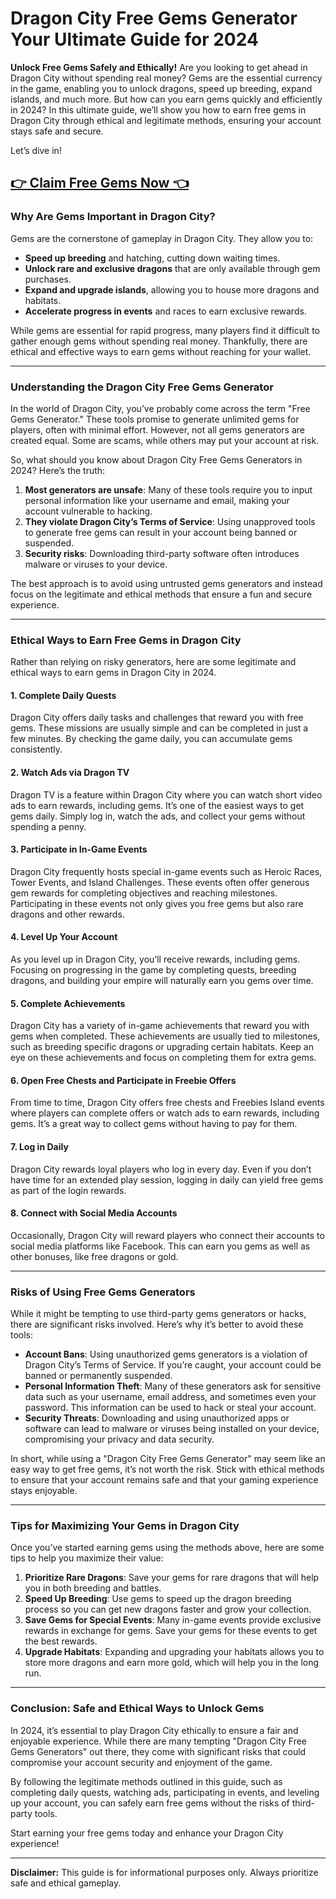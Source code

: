 # Dragon City Free Gems Generator Your Ultimate Guide for 2024


**Unlock Free Gems Safely and Ethically!** Are you looking to get ahead in Dragon City without spending real money? Gems are the essential currency in the game, enabling you to unlock dragons, speed up breeding, expand islands, and much more. But how can you earn gems quickly and efficiently in 2024? In this ultimate guide, we’ll show you how to earn free gems in Dragon City through ethical and legitimate methods, ensuring your account stays safe and secure.  

Let’s dive in!  

## [👉 Claim Free Gems Now 👈](https://offers.besteventtoday.com/gems/)

### **Why Are Gems Important in Dragon City?**  

Gems are the cornerstone of gameplay in Dragon City. They allow you to:  

- **Speed up breeding** and hatching, cutting down waiting times.
- **Unlock rare and exclusive dragons** that are only available through gem purchases.
- **Expand and upgrade islands**, allowing you to house more dragons and habitats.
- **Accelerate progress in events** and races to earn exclusive rewards.
  
While gems are essential for rapid progress, many players find it difficult to gather enough gems without spending real money. Thankfully, there are ethical and effective ways to earn gems without reaching for your wallet.

---

### **Understanding the Dragon City Free Gems Generator**  

In the world of Dragon City, you’ve probably come across the term "Free Gems Generator." These tools promise to generate unlimited gems for players, often with minimal effort. However, not all gems generators are created equal. Some are scams, while others may put your account at risk.  

So, what should you know about Dragon City Free Gems Generators in 2024? Here’s the truth:  

1. **Most generators are unsafe**: Many of these tools require you to input personal information like your username and email, making your account vulnerable to hacking.  
2. **They violate Dragon City’s Terms of Service**: Using unapproved tools to generate free gems can result in your account being banned or suspended.  
3. **Security risks**: Downloading third-party software often introduces malware or viruses to your device.  

The best approach is to avoid using untrusted gems generators and instead focus on the legitimate and ethical methods that ensure a fun and secure experience.

---

### **Ethical Ways to Earn Free Gems in Dragon City**  

Rather than relying on risky generators, here are some legitimate and ethical ways to earn gems in Dragon City in 2024.  

#### **1. Complete Daily Quests**  
Dragon City offers daily tasks and challenges that reward you with free gems. These missions are usually simple and can be completed in just a few minutes. By checking the game daily, you can accumulate gems consistently.

#### **2. Watch Ads via Dragon TV**  
Dragon TV is a feature within Dragon City where you can watch short video ads to earn rewards, including gems. It’s one of the easiest ways to get gems daily. Simply log in, watch the ads, and collect your gems without spending a penny.

#### **3. Participate in In-Game Events**  
Dragon City frequently hosts special in-game events such as Heroic Races, Tower Events, and Island Challenges. These events often offer generous gem rewards for completing objectives and reaching milestones. Participating in these events not only gives you free gems but also rare dragons and other rewards.

#### **4. Level Up Your Account**  
As you level up in Dragon City, you’ll receive rewards, including gems. Focusing on progressing in the game by completing quests, breeding dragons, and building your empire will naturally earn you gems over time.

#### **5. Complete Achievements**  
Dragon City has a variety of in-game achievements that reward you with gems when completed. These achievements are usually tied to milestones, such as breeding specific dragons or upgrading certain habitats. Keep an eye on these achievements and focus on completing them for extra gems.

#### **6. Open Free Chests and Participate in Freebie Offers**  
From time to time, Dragon City offers free chests and Freebies Island events where players can complete offers or watch ads to earn rewards, including gems. It’s a great way to collect gems without having to pay for them.  

#### **7. Log in Daily**  
Dragon City rewards loyal players who log in every day. Even if you don’t have time for an extended play session, logging in daily can yield free gems as part of the login rewards.

#### **8. Connect with Social Media Accounts**  
Occasionally, Dragon City will reward players who connect their accounts to social media platforms like Facebook. This can earn you gems as well as other bonuses, like free dragons or gold.

---

### **Risks of Using Free Gems Generators**  

While it might be tempting to use third-party gems generators or hacks, there are significant risks involved. Here’s why it’s better to avoid these tools:  

- **Account Bans**: Using unauthorized gems generators is a violation of Dragon City’s Terms of Service. If you’re caught, your account could be banned or permanently suspended.  
- **Personal Information Theft**: Many of these generators ask for sensitive data such as your username, email address, and sometimes even your password. This information can be used to hack or steal your account.  
- **Security Threats**: Downloading and using unauthorized apps or software can lead to malware or viruses being installed on your device, compromising your privacy and data security.

In short, while using a "Dragon City Free Gems Generator" may seem like an easy way to get free gems, it’s not worth the risk. Stick with ethical methods to ensure that your account remains safe and that your gaming experience stays enjoyable.

---

### **Tips for Maximizing Your Gems in Dragon City**  

Once you’ve started earning gems using the methods above, here are some tips to help you maximize their value:  

1. **Prioritize Rare Dragons**: Save your gems for rare dragons that will help you in both breeding and battles.  
2. **Speed Up Breeding**: Use gems to speed up the dragon breeding process so you can get new dragons faster and grow your collection.  
3. **Save Gems for Special Events**: Many in-game events provide exclusive rewards in exchange for gems. Save your gems for these events to get the best rewards.  
4. **Upgrade Habitats**: Expanding and upgrading your habitats allows you to store more dragons and earn more gold, which will help you in the long run.  

---

### **Conclusion: Safe and Ethical Ways to Unlock Gems**  

In 2024, it’s essential to play Dragon City ethically to ensure a fair and enjoyable experience. While there are many tempting "Dragon City Free Gems Generators" out there, they come with significant risks that could compromise your account security and enjoyment of the game.  

By following the legitimate methods outlined in this guide, such as completing daily quests, watching ads, participating in events, and leveling up your account, you can safely earn free gems without the risks of third-party tools.  

Start earning your free gems today and enhance your Dragon City experience!  

---

**Disclaimer:** This guide is for informational purposes only. Always prioritize safe and ethical gameplay.  

